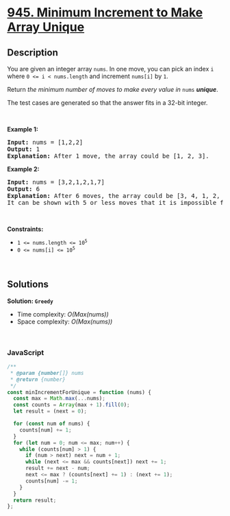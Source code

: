 # [945. Minimum Increment to Make Array Unique](https://leetcode.com/problems/minimum-increment-to-make-array-unique)

## Description

<div class="elfjS" data-track-load="description_content"><p>You are given an integer array <code>nums</code>. In one move, you can pick an index <code>i</code> where <code>0 &lt;= i &lt; nums.length</code> and increment <code>nums[i]</code> by <code>1</code>.</p>

<p>Return <em>the minimum number of moves to make every value in </em><code>nums</code><em> <strong>unique</strong></em>.</p>

<p>The test cases are generated so that the answer fits in a 32-bit integer.</p>

<p>&nbsp;</p>
<p><strong class="example">Example 1:</strong></p>

<pre><strong>Input:</strong> nums = [1,2,2]
<strong>Output:</strong> 1
<strong>Explanation:</strong> After 1 move, the array could be [1, 2, 3].
</pre>

<p><strong class="example">Example 2:</strong></p>

<pre><strong>Input:</strong> nums = [3,2,1,2,1,7]
<strong>Output:</strong> 6
<strong>Explanation:</strong> After 6 moves, the array could be [3, 4, 1, 2, 5, 7].
It can be shown with 5 or less moves that it is impossible for the array to have all unique values.
</pre>

<p>&nbsp;</p>
<p><strong>Constraints:</strong></p>

<ul>
	<li><code>1 &lt;= nums.length &lt;= 10<sup>5</sup></code></li>
	<li><code>0 &lt;= nums[i] &lt;= 10<sup>5</sup></code></li>
</ul>
</div>

<p>&nbsp;</p>

## Solutions

**Solution: `Greedy`**

- Time complexity: <em>O(Max(nums))</em>
- Space complexity: <em>O(Max(nums))</em>

<p>&nbsp;</p>

### **JavaScript**

```js
/**
 * @param {number[]} nums
 * @return {number}
 */
const minIncrementForUnique = function (nums) {
  const max = Math.max(...nums);
  const counts = Array(max + 1).fill(0);
  let result = (next = 0);

  for (const num of nums) {
    counts[num] += 1;
  }
  for (let num = 0; num <= max; num++) {
    while (counts[num] > 1) {
      if (num > next) next = num + 1;
      while (next <= max && counts[next]) next += 1;
      result += next - num;
      next <= max ? (counts[next] += 1) : (next += 1);
      counts[num] -= 1;
    }
  }
  return result;
};
```
